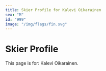 ```yaml
---
title: Skier Profile for Kalevi Oikarainen
sex: "M"
id: "999"
image: "/img/flags/fin.svg" 
---
```


# Skier Profile

This page is for: Kalevi Oikarainen.
    